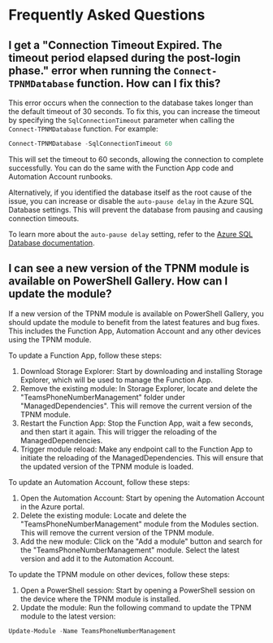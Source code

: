 ﻿# Frequently Asked Questions

## I get a "Connection Timeout Expired. The timeout period elapsed during the post-login phase." error when running the `Connect-TPNMDatabase` function. How can I fix this?

This error occurs when the connection to the database takes longer than the default timeout of 30 seconds. To fix this, you can increase the timeout by specifying the `SqlConnectionTimeout` parameter when calling the `Connect-TPNMDatabase` function. For example:

```powershell
Connect-TPNMDatabase -SqlConnectionTimeout 60
```

This will set the timeout to 60 seconds, allowing the connection to complete successfully.
You can do the same with the Function App code and Automation Account runbooks.

Alternatively, if you identified the database itself as the root cause of the issue, you can increase or disable the `auto-pause delay` in the Azure SQL Database settings. This will prevent the database from pausing and causing connection timeouts.

To learn more about the `auto-pause delay` setting, refer to the [Azure SQL Database documentation](https://learn.microsoft.com/en-us/azure/azure-sql/database/serverless-tier-overview?view=azuresql&tabs=general-purpose).

## I can see a new version of the TPNM module is available on PowerShell Gallery. How can I update the module?

If a new version of the TPNM module is available on PowerShell Gallery, you should update the module to benefit from the latest features and bug fixes. This includes the Function App, Automation Account and any other devices using the TPNM module.

To update a Function App, follow these steps:

1. Download Storage Explorer: Start by downloading and installing Storage Explorer, which will be used to manage the Function App.
2. Remove the existing module: In Storage Explorer, locate and delete the "TeamsPhoneNumberManagement" folder under "ManagedDependencies". This will remove the current version of the TPNM module.
3. Restart the Function App: Stop the Function App, wait a few seconds, and then start it again. This will trigger the reloading of the ManagedDependencies.
4. Trigger module reload: Make any endpoint call to the Function App to initiate the reloading of the ManagedDependencies. This will ensure that the updated version of the TPNM module is loaded.

To update an Automation Account, follow these steps:

1. Open the Automation Account: Start by opening the Automation Account in the Azure portal.
2. Delete the existing module: Locate and delete the "TeamsPhoneNumberManagement" module from the Modules section. This will remove the current version of the TPNM module.
3. Add the new module: Click on the "Add a module" button and search for the "TeamsPhoneNumberManagement" module. Select the latest version and add it to the Automation Account.

To update the TPNM module on other devices, follow these steps:

1. Open a PowerShell session: Start by opening a PowerShell session on the device where the TPNM module is installed.
2. Update the module: Run the following command to update the TPNM module to the latest version:

```powershell
Update-Module -Name TeamsPhoneNumberManagement
```

